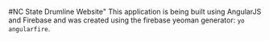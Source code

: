 #NC State Drumline Website"
This application is being built using AngularJS and Firebase and was created using the firebase yeoman generator: `yo angularfire`.
